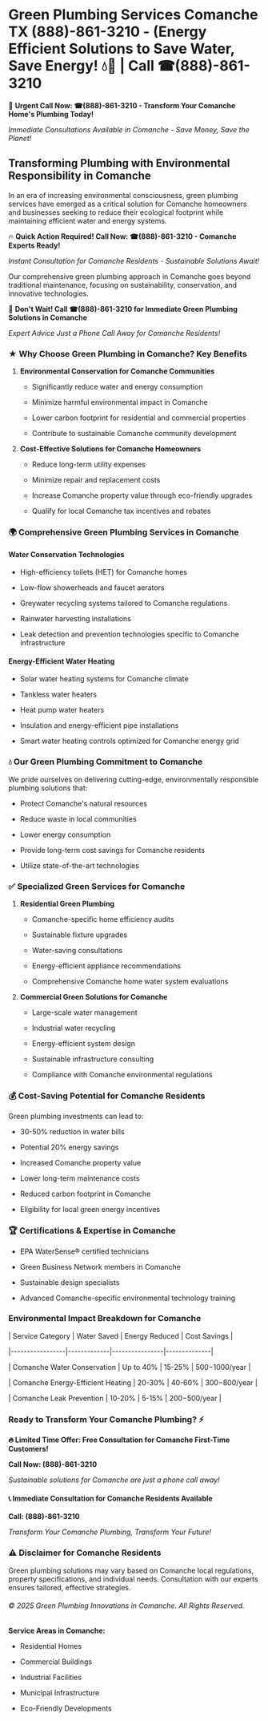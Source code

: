# Green Plumbing Services Comanche TX (888)-861-3210 - (Energy Efficient Solutions to Save Water, Save Energy! 💧🌿 | Call ☎(888)-861-3210

🚨 **Urgent Call Now: ☎(888)-861-3210 - Transform Your Comanche Home's Plumbing Today!**
*Immediate Consultations Available in Comanche - Save Money, Save the Planet!*

## Transforming Plumbing with Environmental Responsibility in Comanche

In an era of increasing environmental consciousness, green plumbing services have emerged as a critical solution for Comanche homeowners and businesses seeking to reduce their ecological footprint while maintaining efficient water and energy systems. 

🔥 **Quick Action Required! Call Now: ☎(888)-861-3210 - Comanche Experts Ready!**
*Instant Consultation for Comanche Residents - Sustainable Solutions Await!*

Our comprehensive green plumbing approach in Comanche goes beyond traditional maintenance, focusing on sustainability, conservation, and innovative technologies.

🚨 **Don't Wait! Call ☎(888)-861-3210 for Immediate Green Plumbing Solutions in Comanche**
*Expert Advice Just a Phone Call Away for Comanche Residents!*

### ★ Why Choose Green Plumbing in Comanche? Key Benefits

1. **Environmental Conservation for Comanche Communities** 
   - Significantly reduce water and energy consumption
   - Minimize harmful environmental impact in Comanche
   - Lower carbon footprint for residential and commercial properties
   - Contribute to sustainable Comanche community development

2. **Cost-Effective Solutions for Comanche Homeowners** 
   - Reduce long-term utility expenses
   - Minimize repair and replacement costs
   - Increase Comanche property value through eco-friendly upgrades
   - Qualify for local Comanche tax incentives and rebates

### 🌍 Comprehensive Green Plumbing Services in Comanche

#### Water Conservation Technologies
- High-efficiency toilets (HET) for Comanche homes
- Low-flow showerheads and faucet aerators
- Greywater recycling systems tailored to Comanche regulations
- Rainwater harvesting installations
- Leak detection and prevention technologies specific to Comanche infrastructure

#### Energy-Efficient Water Heating
- Solar water heating systems for Comanche climate
- Tankless water heaters
- Heat pump water heaters
- Insulation and energy-efficient pipe installations
- Smart water heating controls optimized for Comanche energy grid

### 💧 Our Green Plumbing Commitment to Comanche

We pride ourselves on delivering cutting-edge, environmentally responsible plumbing solutions that:
- Protect Comanche's natural resources
- Reduce waste in local communities
- Lower energy consumption
- Provide long-term cost savings for Comanche residents
- Utilize state-of-the-art technologies

### ✅ Specialized Green Services for Comanche

1. **Residential Green Plumbing**
   - Comanche-specific home efficiency audits
   - Sustainable fixture upgrades
   - Water-saving consultations
   - Energy-efficient appliance recommendations
   - Comprehensive Comanche home water system evaluations

2. **Commercial Green Solutions for Comanche**
   - Large-scale water management
   - Industrial water recycling
   - Energy-efficient system design
   - Sustainable infrastructure consulting
   - Compliance with Comanche environmental regulations

### 💰 Cost-Saving Potential for Comanche Residents

Green plumbing investments can lead to:
- 30-50% reduction in water bills
- Potential 20% energy savings
- Increased Comanche property value
- Lower long-term maintenance costs
- Reduced carbon footprint in Comanche
- Eligibility for local green energy incentives

### 🏆 Certifications & Expertise in Comanche

- EPA WaterSense® certified technicians
- Green Business Network members in Comanche
- Sustainable design specialists
- Advanced Comanche-specific environmental technology training

### Environmental Impact Breakdown for Comanche

| Service Category | Water Saved | Energy Reduced | Cost Savings |
|-----------------|-------------|----------------|--------------|
| Comanche Water Conservation | Up to 40% | 15-25% | $500-$1000/year |
| Comanche Energy-Efficient Heating | 20-30% | 40-60% | $300-$800/year |
| Comanche Leak Prevention | 10-20% | 5-15% | $200-$500/year |

### Ready to Transform Your Comanche Plumbing? ⚡

**🔥 Limited Time Offer: Free Consultation for Comanche First-Time Customers!**

**Call Now: (888)-861-3210**
*Sustainable solutions for Comanche are just a phone call away!*

#### 📞 Immediate Consultation for Comanche Residents Available

**Call: (888)-861-3210**
*Transform Your Comanche Plumbing, Transform Your Future!*

### ⚠️ Disclaimer for Comanche Residents

Green plumbing solutions may vary based on Comanche local regulations, property specifications, and individual needs. Consultation with our experts ensures tailored, effective strategies.

###### © 2025 Green Plumbing Innovations in Comanche. All Rights Reserved.

**Service Areas in Comanche:** 
- Residential Homes
- Commercial Buildings
- Industrial Facilities
- Municipal Infrastructure
- Eco-Friendly Developments